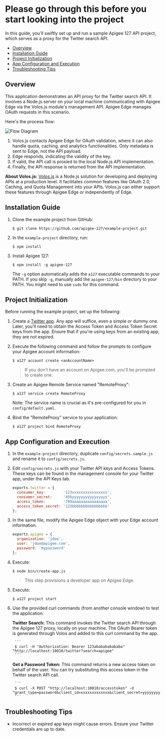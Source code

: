 # Please go through this before you start looking into the project

In this guide, you'll swiftly set up and run a sample Apigee 127 API project, which serves as a proxy for the Twitter search API.

- [Overview](#overview)
- [Installation Guide](#installation)
- [Project Initialization](#project-setup)
- [App Configuration and Execution](#app-configuration)
- [Troubleshooting Tips](#troubleshooting)

## <a name="overview"></a>Overview

This application demonstrates an API proxy for the Twitter search API. It involves a Node.js server on your local machine communicating with Apigee Edge via the Volos.js module's management API. Apigee Edge manages OAuth requests in this scenario.

Here's the process flow:

![Flow Diagram](https://raw.githubusercontent.com/apigee-127/a127-documentation/master/a127/images/with-edge.png)

1. Volos.js contacts Apigee Edge for OAuth validation, where it can also handle quota, caching, and analytics functionalities. Only metadata is sent to Edge, not the API payload.
2. Edge responds, indicating the validity of the key.
3. If valid, the API call is proxied to the local Node.js API implementation.
4. Finally, the API response is returned from the API implementation.

**About Volos.js:** [Volos.js](https://github.com/apigee-127/a127-documentation/wiki/Understanding-Volos.js) is a Node.js solution for developing and deploying APIs at a production level. It facilitates common features like OAuth 2.0, Caching, and Quota Management into your APIs. Volos.js can either support these features through Apigee Edge or independently of Edge.

## <a name="installation"></a>Installation Guide

1. Clone the example project from GitHub:

    ```
    $ git clone https://github.com/apigee-127/example-project.git
    ```

2. In the `example-project` directory, run: 

    ```
    $ npm install
    ```

3. Install Apigee 127:

    ```
    $ npm install -g apigee-127
    ```

   The `-g` option automatically adds the `a127` executable commands to your PATH. If you skip `-g`, manually add the `apigee-127/bin` directory to your PATH. You might need to use `sudo` for this command.

## <a name="project-setup"></a>Project Initialization

Before running the example project, set up the following:

1. Create a [Twitter app](https://dev.twitter.com/apps). Any app will suffice, even a simple or dummy one. Later, you'll need to obtain the Access Token and Access Token Secret keys from the app. Ensure that if you're using keys from an existing app, they are not expired.

2. Execute the following command and follow the prompts to configure your Apigee account information:

    ```
    $ a127 account create <anAccountName>
    ```

    > If you don't have an account on Apigee.com, you'll be prompted to create one.

3. Create an Apigee Remote Service named "RemoteProxy":

    ```
    $ a127 service create RemoteProxy
    ```

   Note: The service name is crucial as it's pre-configured for you in `config/default.yaml`.

4. Bind the "RemoteProxy" service to your application:

    ```
    $ a127 project bind RemoteProxy
    ```

## <a name="app-configuration"></a>App Configuration and Execution

1. In the `example-project` directory, duplicate `config/secrets.sample.js` and rename it to `config/secrets.js`.
   
2. Edit `config/secrets.js` with your Twitter API keys and Access Tokens. These keys can be found in the management console for your Twitter app, under the API Keys tab.

    ```javascript
    exports.twitter = {
      consumer_key:        '123xxxxxxxxxxxxxxxx',
      consumer_secret:     '456yyyyyyyyyyyyyyyy',
      access_token:        '789aaaaaaaaaaaaaaaa',
      access_token_secret: '123bbbbbbbbbbbbbbbb'
    };
    ```

3. In the same file, modify the Apigee Edge object with your Edge account information.

    ```javascript
    exports.apigee = {
      organization: 'jdoe',
      user: 'jdoe@apigee.com',
      password: 'mypassword'
    };
    ```

4. Execute:

    ```
    $ node bin/create-app.js
    ```

   > This step provisions a developer app on Apigee Edge.

5. Execute:

    ```
    $ a127 project start
    ```

6. Use the provided curl commands (from another console window) to test the application:

    **Twitter Search:** This command invokes the Twitter search API through the Apigee 127 proxy, locally on your machine. The OAuth Bearer token is generated through Volos and added to this curl command by the app.

        ```
        $ curl -H "Authorization: Bearer 123ababababababa" "http://localhost:10010/twitter?search=apigee"
        ```

    **Get a Password Token:** This command returns a new access token on behalf of the user. You can try substituting this access token in the Twitter search API call.

        ```
        $ curl -X POST "http://localhost:10010/accesstoken" -d "grant_type=password&client_id=xxxxxxxxxxxxx&client_secret=yyyyyyyyyy&username=jdoe&password=password"
        ```

## <a name="troubleshooting"></a>Troubleshooting Tips

* Incorrect or expired app keys might cause errors. Ensure your Twitter credentials are up to date.